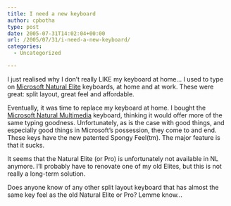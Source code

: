 ```yaml
---
title: I need a new keyboard
author: cpbotha
type: post
date: 2005-07-31T14:02:04+00:00
url: /2005/07/31/i-need-a-new-keyboard/
categories:
  - Uncategorized

---
```

I just realised why I don’t really LIKE my keyboard at home… I used to type on [Microsoft Natural Elite][1] keyboards, at home and at work. These were great: split layout, great feel and affordable.

Eventually, it was time to replace my keyboard at home. I bought the [Microsoft Natural Multimedia][2] keyboard, thinking it would offer more of the same typing goodness. Unfortunately, as is the case with good things, and especially good things in Microsoft’s possession, they come to and end. These keys have the new patented Spongy Feel(tm). The major feature is that it sucks.

It seems that the Natural Elite (or Pro) is unfortunately not available in NL anymore. I’ll probably have to renovate one of my old Elites, but this is not really a long-term solution.

Does anyone know of any other split layout keyboard that has almost the same key feel as the old Natural Elite or Pro? Lemme know…

 [1]: http://www.microsoft.com/hardware/mouseandkeyboard/productdetails.aspx?pid=022
 [2]: http://www.microsoft.com/hardware/mouseandkeyboard/productdetails.aspx?pid=019

